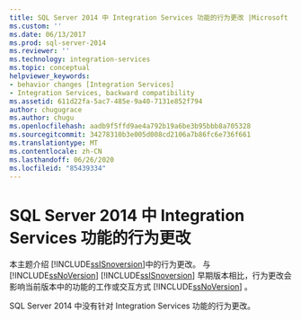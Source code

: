 ```yaml
---
title: SQL Server 2014 中 Integration Services 功能的行为更改 |Microsoft Docs
ms.custom: ''
ms.date: 06/13/2017
ms.prod: sql-server-2014
ms.reviewer: ''
ms.technology: integration-services
ms.topic: conceptual
helpviewer_keywords:
- behavior changes [Integration Services]
- Integration Services, backward compatibility
ms.assetid: 611d22fa-5ac7-485e-9a40-7131e852f794
author: chugugrace
ms.author: chugu
ms.openlocfilehash: aadb9f5ffd9ae4a792b19a6be3b95bbb8a705328
ms.sourcegitcommit: 34278310b3e005d008cd2106a7b86fc6e736f661
ms.translationtype: MT
ms.contentlocale: zh-CN
ms.lasthandoff: 06/26/2020
ms.locfileid: "85439334"
---
```

# <a name="behavior-changes-to-integration-services-features-in-sql-server-2014"></a>SQL Server 2014 中 Integration Services 功能的行为更改
  本主题介绍 [!INCLUDE[ssISnoversion](../includes/ssisnoversion-md.md)]中的行为更改。 与 [!INCLUDE[ssNoVersion](../includes/ssnoversion-md.md)] [!INCLUDE[ssISnoversion](../includes/ssisnoversion-md.md)] 早期版本相比，行为更改会影响当前版本中的功能的工作或交互方式 [!INCLUDE[ssNoVersion](../includes/ssnoversion-md.md)] 。  
  
 SQL Server 2014 中没有针对 Integration Services 功能的行为更改。  
  
  
